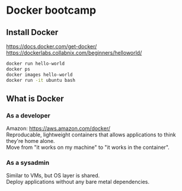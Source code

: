 # Docker bootcamp
## Install Docker
https://docs.docker.com/get-docker/  
https://dockerlabs.collabnix.com/beginners/helloworld/  
```bash
docker run hello-world
docker ps
docker images hello-world
docker run -it ubuntu bash
```

## What is Docker
### As a developer
Amazon: https://aws.amazon.com/docker/  
Reproducable, lightweight containers that allows applications to think they're home alone.  
Move from "it works on my machine" to "it works in the container".  

### As a sysadmin
Similar to VMs, but OS layer is shared.  
Deploy applications without any bare metal dependencies.  
